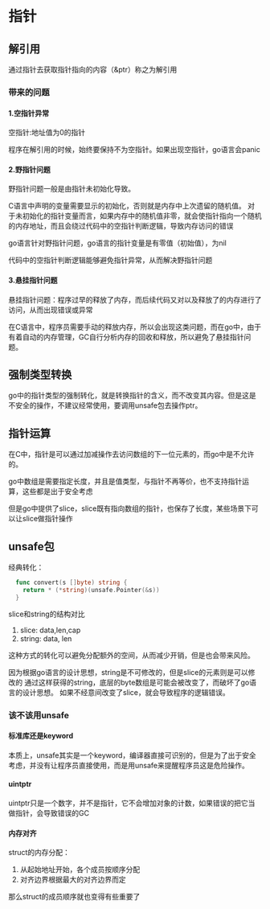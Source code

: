 # 指针

## 解引用

通过指针去获取指针指向的内容（&ptr）称之为解引用

### 带来的问题
#### 1.空指针异常

空指针:地址值为0的指针

程序在解引用的时候，始终要保持不为空指针。如果出现空指针，go语言会panic
#### 2.野指针问题
野指针问题一般是由指针未初始化导致。

C语言中声明的变量需要显示的初始化，否则就是内存中上次遗留的随机值。
对于未初始化的指针变量而言，如果内存中的随机值非零，就会使指针指向一个随机的内存地址，而且会绕过代码中的空指针判断逻辑，导致内存访问的错误

go语言针对野指针问题，go语言的指针变量是有零值（初始值），为nil

代码中的空指针判断逻辑能够避免指针异常，从而解决野指针问题
#### 3.悬挂指针问题
悬挂指针问题：程序过早的释放了内存，而后续代码又对以及释放了的内存进行了访问，从而出现错误或异常

在C语言中，程序员需要手动的释放内存，所以会出现这类问题，而在go中，由于有着自动的内存管理，GC自行分析内存的回收和释放，所以避免了悬挂指针问题。

## 强制类型转换
go中的指针类型的强制转化，就是转换指针的含义，而不改变其内容。但是这是不安全的操作，不建议经常使用，要调用unsafe包去操作ptr。

## 指针运算
在C中，指针是可以通过加减操作去访问数组的下一位元素的，而go中是不允许的。

go中数组是需要指定长度，并且是值类型，与指针不再等价，也不支持指针运算，这些都是出于安全考虑

但是go中提供了slice，slice既有指向数组的指针，也保存了长度，某些场景下可以让slice做指针操作

## unsafe包
经典转化：
```go
  func convert(s []byte) string {
    return * (*string)(unsafe.Pointer(&s))
  }
```

slice和string的结构对比
1. slice: data,len,cap
2. string: data, len

这种方式的转化可以避免分配额外的空间，从而减少开销，但是也会带来风险。

因为根据go语言的设计思想，string是不可修改的，但是slice的元素则是可以修改的
通过这样获得的string，底层的byte数组是可能会被改变了，而破坏了go语言的设计思想。
如果不经意间改变了slice，就会导致程序的逻辑错误。
### 该不该用unsafe

#### 标准库还是keyword
本质上，unsafe其实是一个keyword，编译器直接可识别的，但是为了出于安全考虑，并没有让程序员直接使用，而是用unsafe来提醒程序员这是危险操作。

#### uintptr
uintptr只是一个数字，并不是指针，它不会增加对象的计数，如果错误的把它当做指针，会导致错误的GC

#### 内存对齐

struct的内存分配：
1. 从起始地址开始，各个成员按顺序分配
2. 对齐边界根据最大的对齐边界而定

那么struct的成员顺序就也变得有些重要了
